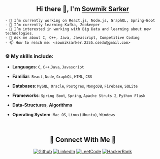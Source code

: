 <!-- <div align="center">
    <h2>Hi there 👋, I'm <a href="https://www.linkedin.com/in/sowmik-sarker/">Sowmik Sarker</a></h2>
</div>
<div align="center">
<a href="https://github.com/Sowmik23"><img align="center" src="https://github-readme-stats.vercel.app/api?username=Sowmik23&show_icons=true&hide=issues&include_all_commits=true&theme=buefy&hide_border=true" alt="Sowmik Sarker's github stats"" /></a><a href="https://github.com/Sowmik23"><img align="center" src="https://github-readme-stats.vercel.app/api/top-langs/?username=Sowmik23&layout=compact&theme=buefy&hide_border=true&langs_count=8" /></a>
</div>
 -->
<!--
<div align="center">
    <a href="https://github.com/sowmik23"><img align="center" src=https://github-readme-stats.vercel.app/api?username=Sowmik23&show_icons=true&hide=issues&theme=buefy" alt="My github stats" /></a>
    <a href="https://github.com/sowmik23"><img align="center" src="https://github-readme-stats.vercel.app/api/top-langs/?username=Sowmik23&layout=compact&theme=buefy&langs_count=8" /></a>
</div>
-->

<!-- **Have a look on my [portfolio](https://sowmik23.github.io/My-Portfolio) .**  -->

<div align="center">
    <h2>Hi there 👋, I'm <a href="https://www.linkedin.com/in/sowmik-sarker/">Sowmik Sarker</a></h2>
</div>

    - 🔭 I’m currently working on React.js, Node.js, GraphQL, Spring-Boot
    - 🌱 I’m currently learning Kafka, Zookeeper
    - 👀️ I’m interested in working with Big Data and learning about new technologies.
    - 💬 Ask me about C, C++, Java, Javascript, Competitive Coding
    - 📫 How to reach me: <sowmiksarker.2355.csedu@gmail.com>

    
<!--     - 👯 I’m looking to collaborate on ...
    - 🤔 I’m looking for help with ...
    - 😄 Pronouns: ...
    - ⚡ Fun fact: ... -->


### :gear: My skills include:

- **Languages**: `C`, `C++`,`Java`, `Javascript`
 
- **Familiar**: `React`, `Node`, `GraphQL`, `HTML`, `CSS`

- **Databases**: `MySQL`, `Oracle`, `Postgres`, `MongoDB`, `Firebase`, `SQLite`

- **Frameworks**: `Spring Boot`, `Spring`, `Apache Struts 2`, `Python Flask` 
    
- **Data-Structures**, **Algorithms**

- **Operating System**: `Mac OS`, `Linux(Ubuntu)`, `Windows`        
      
  
<br>
<div align="center">
    <h2>🤝 Connect With Me 🤝</h2>
    <p><a href="https://github.com/Sowmik23" target="_blank"><img alt="Github" src="https://img.shields.io/badge/GitHub-%2312100E.svg?&style=for-the-badge&logo=Github&logoColor=white" /></a>&nbsp;<a href="https://www.linkedin.com/in/sowmik-sarker/" target="_blank"><img alt="LinkedIn" src="https://img.shields.io/badge/linkedin-%230077B5.svg?&style=for-the-badge&logo=linkedin&logoColor=white" /></a>&nbsp;<a href="https://leetcode.com/Sowmik_Sarker/" target="_blank"><img alt="LeetCode" src="https://img.shields.io/badge/LeetCode-%2312100E.svg?&style=for-the-badge&logo=LeetCode&logoColor=white" /></a>&nbsp;<a href="https://www.hackerrank.com/sowmiksarker_231" target="_blank"><img alt="HackerRank" src="https://img.shields.io/badge/HackerRank-%230077B5.svg?&style=for-the-badge&logo=HackerRank&logoColor=white" /></a></p>
</div>
    

<!--
![Profile views](https://gpvc.arturio.dev/Sowmik23)
-->
